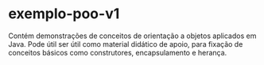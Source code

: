 # exemplo-poo-v1

Contém demonstrações de conceitos de orientação a objetos aplicados em Java. Pode útil ser útil como material didático de apoio, para fixação de conceitos básicos como construtores, encapsulamento e herança.
